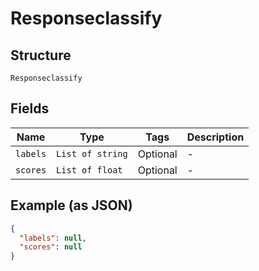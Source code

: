 
# Responseclassify

## Structure

`Responseclassify`

## Fields

| Name | Type | Tags | Description |
|  --- | --- | --- | --- |
| `labels` | `List of string` | Optional | - |
| `scores` | `List of float` | Optional | - |

## Example (as JSON)

```json
{
  "labels": null,
  "scores": null
}
```

